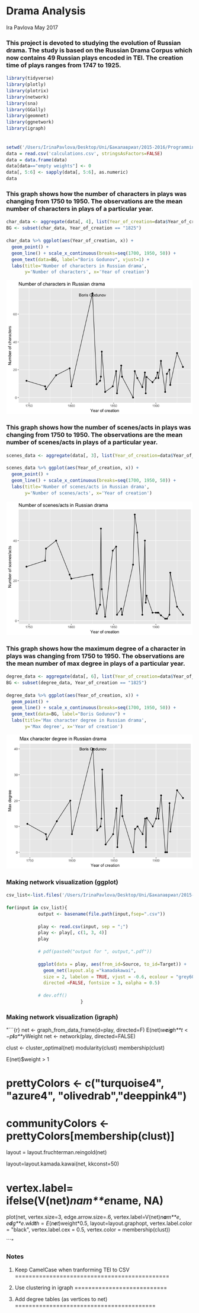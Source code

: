 Drama Analysis
================
Ira Pavlova
May 2017

### This project is devoted to studying the evolution of Russian drama. The study is based on the Russian Drama Corpus which now contains 49 Russian plays encoded in TEI. The creation time of plays ranges from 1747 to 1925.

``` r
library(tidyverse)
library(plotly)
library(plotrix)
library(network)
library(sna)
library(GGally)
library(geomnet)
library(ggnetwork)
library(igraph)


setwd('/Users/IrinaPavlova/Desktop/Uni/Бакалавриат/2015-2016/Programming/github desktop/RusDraCor/Calculating_stuff_in_plays')
data = read.csv('calculations.csv', stringsAsFactors=FALSE)
data = data.frame(data)
data[data=="empty weights"] <- 0
data[, 5:6] <- sapply(data[, 5:6], as.numeric)
data
```

### This graph shows how the number of characters in plays was changing from 1750 to 1950. The observations are the mean number of characters in plays of a particular year.

``` r
char_data <- aggregate(data[, 4], list(Year_of_creation=data$Year_of_creation), mean)
BG <- subset(char_data, Year_of_creation == "1825")

char_data %>% ggplot(aes(Year_of_creation, x)) +
  geom_point() +
  geom_line() + scale_x_continuous(breaks=seq(1700, 1950, 50)) +
  geom_text(data=BG, label="Boris Godunov", vjust=1) +
  labs(title='Number of characters in Russian drama',
       y='Number of characters', x='Year of creation')
```

![](Visualization_files/figure-markdown_github/unnamed-chunk-2-1.png)

### This graph shows how the number of scenes/acts in plays was changing from 1750 to 1950. The observations are the mean number of scenes/acts in plays of a particular year.

``` r
scenes_data <- aggregate(data[, 3], list(Year_of_creation=data$Year_of_creation), mean)

scenes_data %>% ggplot(aes(Year_of_creation, x)) +
  geom_point() +
  geom_line() + scale_x_continuous(breaks=seq(1700, 1950, 50)) +
  labs(title='Number of scenes/acts in Russian drama',
       y='Number of scenes/acts', x='Year of creation')
```

![](Visualization_files/figure-markdown_github/unnamed-chunk-3-1.png)

### This graph shows how the maximum degree of a character in plays was changing from 1750 to 1950. The observations are the mean number of max degree in plays of a particular year.

``` r
degree_data <- aggregate(data[, 6], list(Year_of_creation=data$Year_of_creation), mean)
BG <- subset(degree_data, Year_of_creation == "1825")

degree_data %>% ggplot(aes(Year_of_creation, x)) +
  geom_point() +
  geom_line() + scale_x_continuous(breaks=seq(1700, 1950, 50)) +
  geom_text(data=BG, label="Boris Godunov") +
  labs(title='Max character degree in Russian drama',
       y='Max degree', x='Year of creation')
```

![](Visualization_files/figure-markdown_github/unnamed-chunk-4-1.png)

### Making network visualization (ggplot)

``` r
csv_list<-list.files('/Users/IrinaPavlova/Desktop/Uni/Бакалавриат/2015-2016/Programming/github desktop/RusDraCor/Calculating_stuff_in_plays/ready_CSV',full.names=T)

for(input in csv_list){
            output <- basename(file.path(input,fsep=".csv"))
            
            play <- read.csv(input, sep = ";")
            play <- play[, c(1, 3, 4)]
            play
            
            # pdf(paste0("output for ", output,".pdf"))
            
            ggplot(data = play, aes(from_id=Source, to_id=Target)) +
              geom_net(layout.alg ="kamadakawai", 
              size = 2, labelon = TRUE, vjust = -0.6, ecolour = "grey60",
              directed =FALSE, fontsize = 3, ealpha = 0.5)
            
            # dev.off()
                            }
```

### Making network visualization (igraph)

"\`\`\`{r} net &lt;- graph\_from\_data\_frame(d=play, directed=F) E(net)*w**e**i**g**h**t* &lt; −*p**l**a**y*Weight net &lt;- network(play, directed=FALSE)

clust &lt;- cluster\_optimal(net) modularity(clust) membership(clust)

E(net)$weight &gt; 1

prettyColors &lt;- c("turquoise4", "azure4", "olivedrab","deeppink4")
=====================================================================

communityColors &lt;- prettyColors\[membership(clust)\]
=======================================================

layout = layout.fruchterman.reingold(net)

layout=layout.kamada.kawai(net, kkconst=50)

vertex.label= ifelse(V(net)*n**a**m**e*name, NA)
================================================

plot(net, vertex.size=3, edge.arrow.size=.6, vertex.label=V(net)*n**a**m**e*, *e**d**g**e*.*w**i**d**t**h* = *E*(*n**e**t*)weight\*0.5, layout=layout.graphopt, vertex.label.color = "black", vertex.label.cex = 0.5, vertex.color = membership(clust))

\`\`\`"

### Notes

1. Keep CamelCase when tranforming TEI to CSV
=============================================

2. Use clustering in igraph
===========================

3. Add degree tables (as vertices to net)
=========================================
